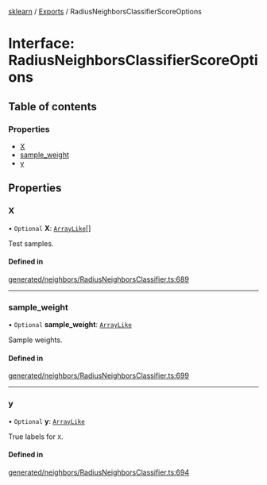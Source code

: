 [sklearn](../readme.md) / [Exports](../modules.md) / RadiusNeighborsClassifierScoreOptions

# Interface: RadiusNeighborsClassifierScoreOptions

## Table of contents

### Properties

- [X](RadiusNeighborsClassifierScoreOptions.md#x)
- [sample\_weight](RadiusNeighborsClassifierScoreOptions.md#sample_weight)
- [y](RadiusNeighborsClassifierScoreOptions.md#y)

## Properties

### X

• `Optional` **X**: [`ArrayLike`](../modules.md#arraylike)[]

Test samples.

#### Defined in

[generated/neighbors/RadiusNeighborsClassifier.ts:689](https://github.com/transitive-bullshit/scikit-learn-ts/blob/367336a/packages/sklearn/src/generated/neighbors/RadiusNeighborsClassifier.ts#L689)

___

### sample\_weight

• `Optional` **sample\_weight**: [`ArrayLike`](../modules.md#arraylike)

Sample weights.

#### Defined in

[generated/neighbors/RadiusNeighborsClassifier.ts:699](https://github.com/transitive-bullshit/scikit-learn-ts/blob/367336a/packages/sklearn/src/generated/neighbors/RadiusNeighborsClassifier.ts#L699)

___

### y

• `Optional` **y**: [`ArrayLike`](../modules.md#arraylike)

True labels for `X`.

#### Defined in

[generated/neighbors/RadiusNeighborsClassifier.ts:694](https://github.com/transitive-bullshit/scikit-learn-ts/blob/367336a/packages/sklearn/src/generated/neighbors/RadiusNeighborsClassifier.ts#L694)
